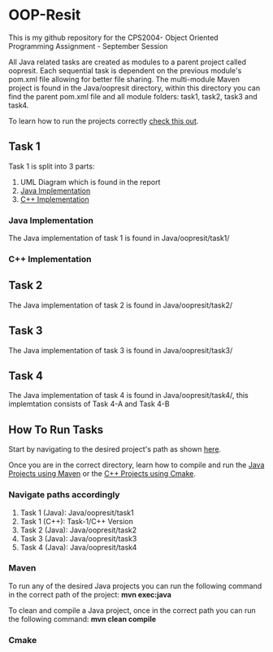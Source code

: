 # OOP-Resit

This is my github repository for the CPS2004- Object Oriented Programming Assignment - September Session

All Java related tasks are created as modules to a parent project called oopresit. Each sequential task is dependent on the previous module's pom.xml file allowing for better file sharing. The multi-module Maven project is found in the Java/oopresit directory, within this directory you can find the parent pom.xml file and all module folders: task1, task2, task3 and task4.

To learn how to run the projects correctly [check this out](#how-to-run-tasks).

## Task 1

Task 1 is split into 3 parts:
1. UML Diagram which is found in the report
2. [Java Implementation](#java-implementation) 
3. [C++ Implementation](#c-implementation)

### Java Implementation

The Java implementation of task 1 is found in Java/oopresit/task1/

### C++ Implementation

## Task 2

The Java implementation of task 2 is found in Java/oopresit/task2/

## Task 3

The Java implementation of task 3 is found in Java/oopresit/task3/

## Task 4

The Java implementation of task 4 is found in Java/oopresit/task4/, this implemtation consists of Task 4-A and Task 4-B


## How To Run Tasks

Start by navigating to the desired project's path as shown [here](#navigate-paths-accordingly).

Once you are in the correct directory, learn how to compile and run the [Java Projects using Maven](#maven) or the [C++ Projects using Cmake](#cmake).

### Navigate paths accordingly
1. Task 1 (Java): Java/oopresit/task1
2. Task 1 (C++): Task-1/C++ Version
3. Task 2 (Java): Java/oopresit/task2
4. Task 3 (Java): Java/oopresit/task3
5. Task 4 (Java): Java/oopresit/task4


### Maven

To run any of the desired Java projects you can run the following command in the correct path of the project: 
**mvn exec:java**

To clean and compile a Java project, once in the correct path you can run the following command:
 **mvn clean compile** 

### Cmake
